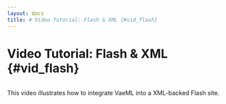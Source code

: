 ```yaml
---
layout: docs
title: # Video Tutorial: Flash & XML {#vid_flash}
---
```


# Video Tutorial: Flash & XML {#vid_flash}

![]()

This video illustrates how to integrate VaeML into a XML-backed Flash
site.
